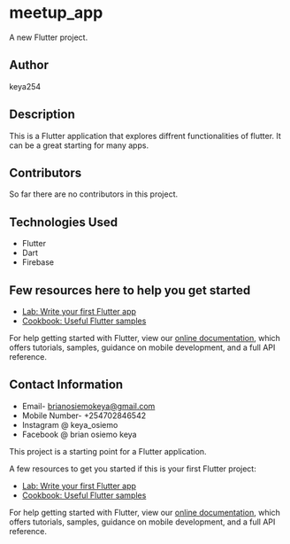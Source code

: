 # meetup_app

A new Flutter project.

## Author
keya254

## Description

This is a Flutter application that explores diffrent functionalities of flutter. It can be a great starting for many apps.

## Contributors

So far there are no contributors in this project.

## Technologies Used
 - Flutter
 - Dart
 - Firebase
 ## Few resources here to help you get started
- [Lab: Write your first Flutter app](https://flutter.dev/docs/get-started/codelab)
- [Cookbook: Useful Flutter samples](https://flutter.dev/docs/cookbook)

For help getting started with Flutter, view our
[online documentation](https://flutter.dev/docs), which offers tutorials,
samples, guidance on mobile development, and a full API reference.


## Contact Information

* Email- brianosiemokeya@gmail.com
* Mobile Number- +254702846542
* Instagram @ keya_osiemo
* Facebook @ brian osiemo keya


This project is a starting point for a Flutter application.

A few resources to get you started if this is your first Flutter project:

- [Lab: Write your first Flutter app](https://flutter.dev/docs/get-started/codelab)
- [Cookbook: Useful Flutter samples](https://flutter.dev/docs/cookbook)

For help getting started with Flutter, view our
[online documentation](https://flutter.dev/docs), which offers tutorials,
samples, guidance on mobile development, and a full API reference.
